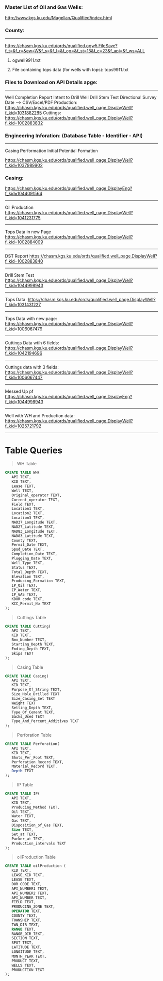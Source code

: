 ### Master List of Oil and Gas Wells: 
http://www.kgs.ku.edu/Magellan/Qualified/index.html


### County:
---------
https://chasm.kgs.ku.edu/ords/qualified.ogw5.FileSave?f_t=&f_r=&ew=W&f_s=&f_l=&f_op=&f_st=15&f_c=23&f_api=&f_ws=ALL
1) ogwell9911.txt

2) File containing tops data (for wells with tops): tops9911.txt


### Files to Download on API Details apge:
--------------------------------------
Well Completion Report
Intent to Drill Well
Drill Stem Test
Directional Survey Date --> CSV/Excel/PDF
Production: https://chasm.kgs.ku.edu/ords/qualified.well_page.DisplayWell?f_kid=1031882285
Cuttings: https://chasm.kgs.ku.edu/ords/qualified.well_page.DisplayWell?f_kid=1002883832



### Engineering Inforation: (Database Table - Identifier - API) 
------------------------
Casing
Performation
Initial Potential
Formation


https://chasm.kgs.ku.edu/ords/qualified.well_page.DisplayWell?f_kid=1037989902
### Casing: 
https://chasm.kgs.ku.edu/ords/qualified.well_page.DisplayEng?f_kid=1044091564



---
Oil Production 
https://chasm.kgs.ku.edu/ords/qualified.well_page.DisplayWell?f_kid=1041231775


---
Tops Data in new Page
https://chasm.kgs.ku.edu/ords/qualified.well_page.DisplayWell?f_kid=1002884009

---

DST Report
https://chasm.kgs.ku.edu/ords/qualified.well_page.DisplayWell?f_kid=1002883840

---

Drill Stem Test
https://chasm.kgs.ku.edu/ords/qualified.well_page.DisplayWell?f_kid=1044998943

---

Tops Data: 
https://chasm.kgs.ku.edu/ords/qualified.well_page.DisplayWell?f_kid=1031431227

---
Tops Data with new page: 
https://chasm.kgs.ku.edu/ords/qualified.well_page.DisplayWell?f_kid=1006067479

---
Cuttings Data wtih 6 fields: 
https://chasm.kgs.ku.edu/ords/qualified.well_page.DisplayWell?f_kid=1042194696

---
Cuttings data with 3 fields: 
https://chasm.kgs.ku.edu/ords/qualified.well_page.DisplayWell?f_kid=1006067447

---
Messed Up pf
https://chasm.kgs.ku.edu/ords/qualified.well_page.DisplayEng?f_kid=1044998943

---
Well with WH and Production data: 
https://chasm.kgs.ku.edu/ords/qualified.well_page.DisplayWell?f_kid=1025721792

---

# Table Queries

>WH Table

```sql
CREATE TABLE WH(
   API TEXT,
   KID TEXT,
   Lease TEXT,
   Well TEXT,
   Original_operator TEXT,
   Current_operator TEXT,
   Field TEXT,
   Location1 TEXT,
   Location2 TEXT,
   Location3 TEXT,
   NAD27_Longitude TEXT,
   NAD27_Latitude TEXT,
   NAD83_Longitude TEXT,
   NAD83_Latitude TEXT,
   County TEXT,
   Permit_Date TEXT,
   Spud_Date TEXT,
   Completion_Date TEXT,
   Plugging_Date TEXT,
   Well_Type TEXT,
   Status TEXT,
   Total_Depth TEXT,
   Elevation TEXT,
   Producing_Formation TEXT,
   IP_Oil TEXT,
   IP_Water TEXT,
   IP_GAS TEXT,
   KDOR_code TEXT,
   KCC_Permit_No TEXT
);
```

>Cuttings Table

```sql
CREATE TABLE Cutting(
   API TEXT,
   KID TEXT,
   Box_Number TEXT,
   Starting_Depth TEXT,
   Ending_Depth TEXT,
   Skips TEXT
);

```

>Casing Table

```sql
CREATE TABLE Casing(
   API TEXT,
   KID TEXT,
   Purpose_Of_String TEXT,
   Size_Hole_Drilled TEXT
   Size_Casing_Set TEXT
   Weight TEXT
   Setting_Depth TEXT,
   Type_Of_Cement TEXT,
   Sacks_Used TEXT
   Type_And_Percent_Additives TEXT
);

```

>Perforation Table

```sql
CREATE TABLE Perforation(
   API TEXT,
   KID TEXT,
   Shots_Per_Foot TEXT,
   Perforation_Record TEXT,
   Material_Record TEXT,
   Depth TEXT
);

```

>IP Table

```sql
CREATE TABLE IP(
   API TEXT,
   KID TEXT,
   Producing_Method TEXT,
   Oil TEXT,
   Water TEXT,
   Gas TEXT,
   Disposition_of_Gas TEXT,
   Size TEXT,
   Set_at TEXT,
   Packer_at TEXT,
   Production_intervals TEXT
);

```

>oilProduction Table

```sql
CREATE TABLE oilProduction (
   KID TEXT,
   LEASE_KID TEXT,
   LEASE TEXT,
   DOR_CODE TEXT,
   API_NUMBER1 TEXT,
   API_NUMBER2 TEXT,
   API_NUMBER TEXT,
   FIELD TEXT,
   PRODUCING_ZONE TEXT,
   OPERATOR TEXT,
   COUNTY TEXT,
   TOWNSHIP TEXT,
   TWN_DIR TEXT,
   RANGE TEXT,
   RANGE_DIR TEXT,
   SECTION TEXT,
   SPOT TEXT,
   LATITUDE TEXT,
   LONGITUDE TEXT,
   MONTH_YEAR TEXT,
   PRODUCT TEXT,
   WELLS TEXT,
   PRODUCTION TEXT
);

```